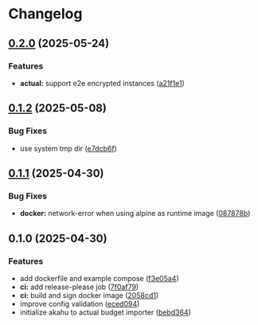 # Changelog

## [0.2.0](https://github.com/scottmckendry/akahu-actual/compare/v0.1.2...v0.2.0) (2025-05-24)


### Features

* **actual:** support e2e encrypted instances ([a21f1e1](https://github.com/scottmckendry/akahu-actual/commit/a21f1e197e052119811456c8a5d03c56495bafa2))

## [0.1.2](https://github.com/scottmckendry/akahu-actual/compare/v0.1.1...v0.1.2) (2025-05-08)


### Bug Fixes

* use system tmp dir ([e7dcb6f](https://github.com/scottmckendry/akahu-actual/commit/e7dcb6f50093b0303cff640e2216814326098a44))

## [0.1.1](https://github.com/scottmckendry/akahu-actual/compare/v0.1.0...v0.1.1) (2025-04-30)


### Bug Fixes

* **docker:** network-error when using alpine as runtime image ([087878b](https://github.com/scottmckendry/akahu-actual/commit/087878be6c37a580d364ea5ecfd8eba61b357e14))

## 0.1.0 (2025-04-30)


### Features

* add dockerfile and example compose ([f3e05a4](https://github.com/scottmckendry/akahu-actual/commit/f3e05a4f5f7d984e48141a44e856dd1427f21ed1))
* **ci:** add release-please job ([7f0af79](https://github.com/scottmckendry/akahu-actual/commit/7f0af79ef08914c980edb19b900d68a60a9f2eee))
* **ci:** build and sign docker image ([2058cd1](https://github.com/scottmckendry/akahu-actual/commit/2058cd131daca7d8dfbf16c4b46813790128116e))
* improve config validation ([eced094](https://github.com/scottmckendry/akahu-actual/commit/eced094a08895ddf9fe445f94f3c64d3bfadbd11))
* initialize akahu to actual budget importer ([bebd364](https://github.com/scottmckendry/akahu-actual/commit/bebd36422b36391c6b3008233d0c7e5b0377ec62))
